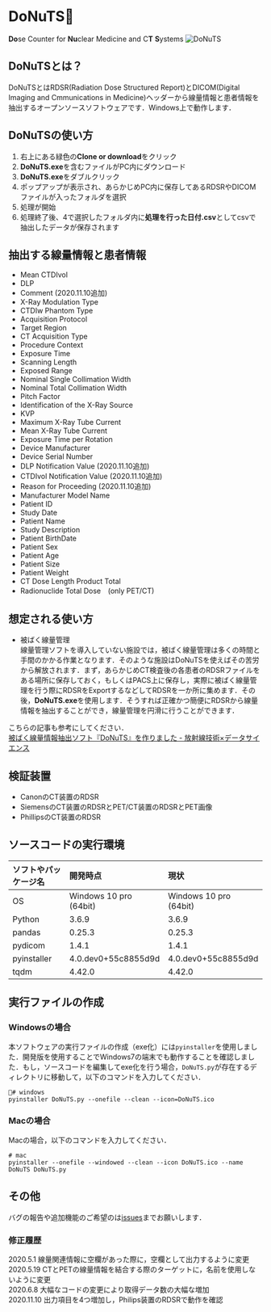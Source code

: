 # DoNuTS🍩

**Do**se Counter for **Nu**clear Medicine and C**T** **S**ystems
![DoNuTS](https://user-images.githubusercontent.com/33772302/74533233-71119600-4f74-11ea-9348-e21f60da4957.png)

## DoNuTSとは？

DoNuTSとはRDSR(Radiation Dose Structured Report)とDICOM(Digital Imaging and Cmmunications in Medicine)ヘッダーから線量情報と患者情報を抽出するオープンソースソフトウェアです．Windows上で動作します．


## DoNuTSの使い方

1. 右上にある緑色の**Clone or download**をクリック
1. **DoNuTS.exe**を含むファイルがPC内にダウンロード
1. **DoNuTS.exe**をダブルクリック
1. ポップアップが表示され、あらかじめPC内に保存してあるRDSRやDICOMファイルが入ったフォルダを選択
1. 処理が開始
1. 処理終了後、4で選択したフォルダ内に**処理を行った日付.csv**としてcsvで抽出したデータが保存されます  

## 抽出する線量情報と患者情報

- Mean CTDIvol
- DLP
- Comment (2020.11.10追加)
- X-Ray Modulation Type
- CTDIw Phantom Type
- Acquisition Protocol
- Target Region
- CT Acquisition Type
- Procedure Context
- Exposure Time
- Scanning Length
- Exposed Range
- Nominal Single Collimation Width
- Nominal Total Collimation Width
- Pitch Factor
- Identification of the X-Ray Source
- KVP
- Maximum X-Ray Tube Current
- Mean X-Ray Tube Current
- Exposure Time per Rotation
- Device Manufacturer
- Device Serial Number
- DLP Notification Value (2020.11.10追加)
- CTDIvol Notification Value (2020.11.10追加)
- Reason for Proceeding (2020.11.10追加)
- Manufacturer Model Name
- Patient ID
- Study Date
- Patient Name
- Study Description
- Patient BirthDate
- Patient Sex
- Patient Age
- Patient Size
- Patient Weight
- CT Dose Length Product Total
- Radionuclide Total Dose　(only PET/CT)  

## 想定される使い方

- 被ばく線量管理  
線量管理ソフトを導入していない施設では，被ばく線量管理は多くの時間と手間のかかる作業となります．そのような施設はDoNuTSを使えばその苦労から解放されます．まず，あらかじめCT検査後の各患者のRDSRファイルをある場所に保存しておく，もしくはPACS上に保存し，実際に被ばく線量管理を行う際にRDSRをExportするなどしてRDSRを一か所に集めます．その後，**DoNuTS.exe**を使用します．そうすれば正確かつ簡便にRDSRから線量情報を抽出することができ，線量管理を円滑に行うことができます．  

こちらの記事も参考にしてください．  
[被ばく線量情報抽出ソフト『DoNuTS』を作りました - 放射線技術×データサイエンス](https://radmodel.hatenablog.com/entry/2020/04/07/175556)

## 検証装置

- CanonのCT装置のRDSR
- SiemensのCT装置のRDSRとPET/CT装置のRDSRとPET画像
- PhillipsのCT装置のRDSR

## ソースコードの実行環境

| ソフトやパッケージ名 | 開発時点 | 現状 |
|:-----------|:------------|:------------|
| OS | Windows 10 pro (64bit) | Windows 10 pro (64bit) |
| Python | 3.6.9 | 3.6.9 |
| pandas | 0.25.3 | 0.25.3 |
| pydicom | 1.4.1 | 1.4.1 |
| pyinstaller | 4.0.dev0+55c8855d9d | 4.0.dev0+55c8855d9d |
| tqdm | 4.42.0 | 4.42.0 |

## 実行ファイルの作成

### Windowsの場合

本ソフトウェアの実行ファイルの作成（exe化）には`pyinstaller`を使用しました．開発版を使用することでWindows7の端末でも動作することを確認しました．もし，ソースコードを編集してexe化を行う場合，`DoNuTS.py`が存在するディレクトリに移動して，以下のコマンドを入力してください．
```
# windows
pyinstaller DoNuTS.py --onefile --clean --icon=DoNuTS.ico
```

### Macの場合

Macの場合，以下のコマンドを入力してください．
```
# mac
pyinstaller --onefile --windowed --clean --icon DoNuTS.ico --name DoNuTS DoNuTS.py
```

## その他

バグの報告や追加機能のご希望のは[issues](https://github.com/radmodel/DoNuTS/issues)までお願いします．

### 修正履歴

2020.5.1 線量関連情報に空欄があった際に，空欄として出力するように変更  
2020.5.19 CTとPETの線量情報を結合する際のターゲットに，名前を使用しないように変更  
2020.6.8 大幅なコードの変更により取得データ数の大幅な増加  
2020.11.10 出力項目を4つ増加し，Philips装置のRDSRで動作を確認
